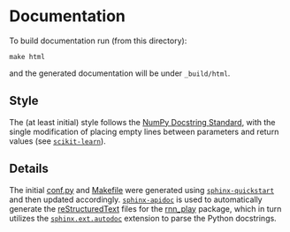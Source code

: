 # Documentation

To build documentation run (from this directory):

    make html

and the generated documentation will be under `_build/html`.

## Style

The (at least initial) style follows the
[NumPy Docstring Standard](https://github.com/numpy/numpy/blob/master/doc/HOWTO_DOCUMENT.rst.txt#docstring-standard),
with the single modification of placing empty lines between parameters and return values
(see [`scikit-learn`](http://scikit-learn.org/stable/)).


## Details

The initial [conf.py](conf.py) and [Makefile](Makefile) were generated
using
[`sphinx-quickstart`](http://www.sphinx-doc.org/en/stable/invocation.html#invocation-of-sphinx-quickstart) and
then updated accordingly.
[`sphinx-apidoc`](http://www.sphinx-doc.org/en/stable/invocation.html#invocation-apidoc) is used to
automatically generate the
[reStructuredText](http://docutils.sourceforge.net/docs/ref/rst/restructuredtext.html) files for
the [rnn_play](../rnn_play) package, which in turn utilizes the
[`sphinx.ext.autodoc`](http://www.sphinx-doc.org/en/stable/ext/autodoc.html#module-sphinx.ext.autodoc) extension
to parse the Python docstrings.
